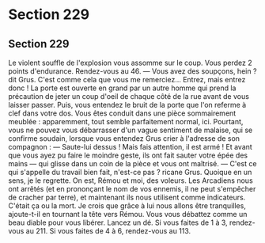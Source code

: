 # Section 229

## Section 229

Le violent souffle de l'explosion vous assomme sur le coup. Vous
perdez 2 points d'endurance. Rendez-vous au 46.
— Vous avez des soupçons, hein ? dit Grus. C'est comme cela que
vous me remerciez... Entrez, mais entrez donc !
La porte est ouverte en grand par un autre homme qui prend la
précaution de jeter un coup d'oeil de chaque côté de la rue avant
de vous laisser passer. Puis, vous entendez le bruit de la porte
que l'on referme à clef dans votre dos. Vous êtes conduit
dans une pièce sommairement meublée : apparemment, tout
semble parfaitement normal, ici. Pourtant, vous ne pouvez vous
débarrasser d'un vague sentiment de malaise, qui se confirme
soudain, lorsque vous entendez Grus crier à l'adresse de son
compagnon :
— Saute-lui dessus ! Mais fais attention, il est armé !
Et avant que vous ayez pu faire le moindre geste, ils ont fait
sauter votre épée des mains — qui glisse dans un coin de la pièce
et vous ont maîtrisé.
— C'est ce qui s'appelle du travail bien fait, n'est-ce pas ? ricane
Grus. Quoique en un sens, je le regrette. On est, Rémou et moi,
des voleurs. Les Arcadiens nous ont arrêtés (et en prononçant le
nom de vos ennemis, il ne peut s'empêcher de cracher par terre),
et maintenant ils nous utilisent comme indicateurs. C'était ça ou
la mort. Je crois que grâce à lui nous allons être tranquilles,
ajoute-t-il en tournant la tête vers Rémou.
Vous vous débattez comme un beau diable pour vous libérer.
Lancez un dé. Si vous faites de 1 à 3, rendez-vous au 211. Si vous
faites de 4 à 6, rendez-vous au 113.